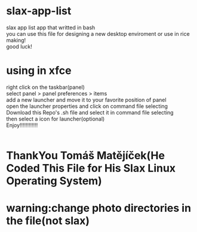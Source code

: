 # slax-app-list
slax app list app that writted in bash <br />
you can use this file for designing a new desktop enviroment or use in rice making! <br />
good luck! <br />
# using in xfce <br />
right click on the taskbar(panel) <br />
select panel > panel preferences > items <br />
add a new launcher and move it to your favorite position of panel <br />
open the launcher properties and click on command file selecting <br />
Download this Repo's .sh file and select it in command file selecting <br /> 
then select a icon for launcher(optional) <br />
Enjoy!!!!!!!!!!!! <br />
<br />
# ThankYou Tomáš Matějíček(He Coded This File for His Slax Linux Operating System)<br />
# warning:change photo directories in the file(not slax)
